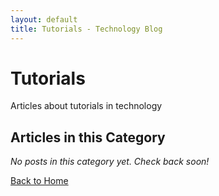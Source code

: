 ```yaml
---
layout: default
title: Tutorials - Technology Blog
---
```


# Tutorials

Articles about tutorials in technology

## Articles in this Category

*No posts in this category yet. Check back soon!*


[Back to Home](/)
